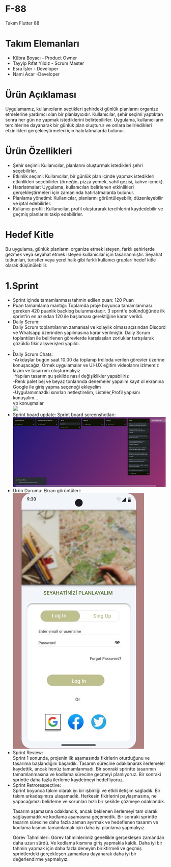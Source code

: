 # F-88
Takım Flutter 88

# Takım Elemanları

<ul>
<li> Kübra Boyacı - Product Owner </li> 
<li>Tayyip Rıfat Yıldız - Scrum Master </li>
<li>Esra İşler - Developer </li>
<li>Nami Acar -Developer </li>
    </ul>


# Ürün Açıklaması
Uygulamamız, kullanıcıların seçtikleri şehirdeki günlük planlarını organize etmelerine yardımcı olan bir planlayıcıdır. Kullanıcılar, şehir seçimi yaptıktan sonra her gün ne yapmak istediklerini belirtebilirler. Uygulama, kullanıcıların tercihlerine dayanarak bir günlük plan oluşturur ve onlara belirledikleri etkinlikleri gerçekleştirmeleri için hatırlatmalarda bulunur.
# Ürün Özellikleri

<ul>
<li>Şehir seçimi: Kullanıcılar, planlarını oluşturmak istedikleri şehri seçebilirler.</li>
<li>Etkinlik seçimi: Kullanıcılar, bir günlük plan içinde yapmak istedikleri etkinlikleri seçebilirler (örneğin, pizza yemek, sahil gezisi, kahve içmek).</li>
<li>Hatırlatmalar: Uygulama, kullanıcıları belirlenen etkinlikleri gerçekleştirmeleri için zamanında hatırlatmalarda bulunur.</li>
<li>Planlama yönetimi: Kullanıcılar, planlarını görüntüleyebilir, düzenleyebilir ve iptal edebilirler.</li>
<li>Kullanıcı profili: Kullanıcılar, profil oluşturarak tercihlerini kaydedebilir ve geçmiş planlarını takip edebilirler.</li>
</ul>

# Hedef Kitle
Bu uygulama, günlük planlarını organize etmek isteyen, farklı şehirlerde gezmek veya seyahat etmek isteyen kullanıcılar için tasarlanmıştır. Seyahat tutkunları, turistler veya yerel halk gibi farklı kullanıcı grupları hedef kitle olarak düşünülebilir.


# 1.Sprint
<ul>
<li> Sprint içinde tamamlanması tahmin edilen puan: 120 Puan </li> 
<li>Puan tamamlama mantığı: Toplamda proje boyunca tamamlanması gereken 420 puanlık backlog bulunmaktadır. 3 sprint'e bölündüğünde ilk sprint'in en azından 120 ile başlaması gerektiğine karar verildi.</li>
<li>Daily Scrum:<br> Daily Scrum toplantılarının zamansal ve kolaylık olması açısından Discord ve Whatsapp  üzerinden yapılmasına karar verilmiştir. Daily Scrum toplantıları ile belirlenen görevlerde karşılaşılan zorluklar tartışılarak çözüldü fikir alışverişleri yapıldı.</li>,
    <li>Daily Scrum Chats:<br>
    -Arkdaşlar bugün saat 10.00 da toplanıp trelloda verilen görevler üzerine konuşacağız, Örnek uygulamalar ve UI-UX  eğitim videolarını izlmemiz lazım ve tasarrımı oluşturmalıyız<br>
    -Yapılan tasarım şu şekilde nasıl değişiklikler yapabiliriz<br>
    -Renk palet bej ve beyaz tonlarında denemeler yapalım kayıt ol ekranına Google ile giriş yapma seçeneği ekleyelim<br>
    -Uygulamımazdki sınırları netleştirelim, Listeler,Profil yapısını konuşalım...<br>
    vb konuşmalar</li>
     <img src="/assets/img/Scrum-meets">
 <li>Sprint board update: Sprint board screenshotları:</li> 
 <img src="/assets/img/sprint.png">
    <li>Ürün Durumu: Ekran görüntüleri:</li>
     <img src="/assets/img/figma-design.jpg">
    <li>Sprint Review: <br> Sprint 1 sonunda, projenin ilk aşamasında fikirlerin oturduğunu ve tasarıma başlandığını başardık. Tasarım sürecine odaklanarak ilerlemeler kaydettik, ancak henüz tamamlanmadı. Bir sonraki sprintte tasarımın tamamlanmasına ve kodlama sürecine geçmeyi planlıyoruz. Bir sonraki sprintte daha fazla ilerleme kaydetmeyi hedefliyoruz.</li>

<li>Sprint Retrorespective: <br>
Sprint boyunca takım olarak iyi bir işbirliği ve etkili iletişim sağladık. Bir takım arkadaşımıza ulaşamadık. Herkesin fikirlerini paylaşmasına, ne yapacağımızı belirleme ve sorunları hızlı bir şekilde çözmeye odaklandık.

Tasarım aşamasına odaklandık, ancak beklenen ilerlemeyi tam olarak sağlayamadık ve kodlama aşamasına geçemedik. Bir sonraki sprintte tasarım sürecine daha fazla zaman ayırmak ve hedeflenen tasarım ve kodlama kısmını tamamlamak için daha iyi planlama yapmalıyız.

Görev Tahminleri: Görev tahminlerimiz genellikle gerçekleşen zamandan daha uzun sürdü. Ve kodlama kısmına giriş yapmakla kaldk. Daha iyi bir tahmin yapmak için daha fazla deneyim biriktirmeli ve geçmiş sprintlerdeki gerçekleşen zamanlara dayanarak daha iyi bir değerlendirme yapmalıyız. </li>
</ul>




